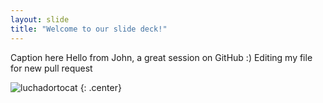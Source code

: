```yaml
---
layout: slide
title: "Welcome to our slide deck!"
---
```


Caption here
Hello from John, a great session on GitHub :)
Editing my file for new pull request

![luchadortocat](https://octodex.github.com/images/luchadortocat.png)
{: .center}
